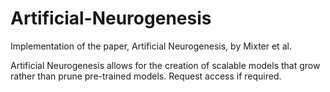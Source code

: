 # Artificial-Neurogenesis
Implementation of the paper, Artificial Neurogenesis, by Mixter et al.

Artificial Neurogenesis allows for the creation of scalable models that grow rather than prune pre-trained models. Request access if required.
